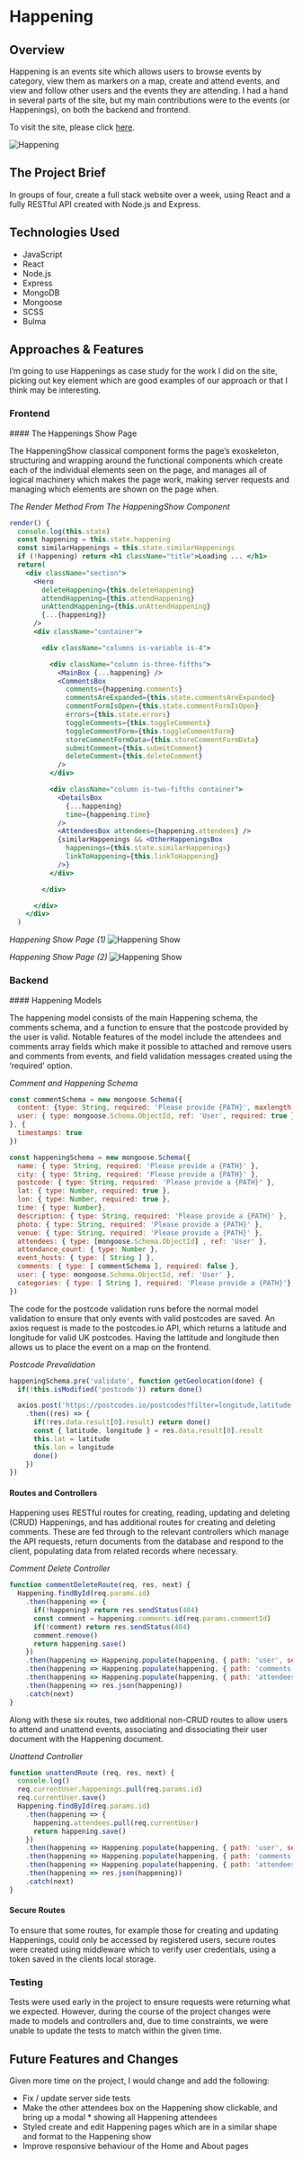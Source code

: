 # Happening

## Overview

Happening is an events site which allows users to browse events by category, view them as markers on a map, create and attend events, and view and follow other users and the events they are attending. I had a hand in several parts of the site, but my main contributions were to the events (or Happenings), on both the backend and frontend.

To visit the site, please click [here](https://happening-sei42.herokuapp.com/#/).

![Happening](https://i.imgur.com/aH3xdR4.png)

## The Project Brief

In groups of four, create a full stack website over a week, using React and a fully RESTful API created with Node.js and Express.

## Technologies Used
* JavaScript
* React
* Node.js
* Express
* MongoDB
* Mongoose
* SCSS
* Bulma

## Approaches & Features

I’m going to use Happenings as case study for the work I did on the site, picking out key element which are good examples of our approach or that I think may be interesting.

### Frontend

#### The Happenings Show Page

The HappeningShow classical component forms the page’s exoskeleton, structuring and wrapping around the functional components which create each of the individual elements seen on the page, and manages all of logical machinery which makes the page work, making server requests and managing which elements are shown on the page when.

*The Render Method From The HappeningShow Component*
```jsx
render() {
  console.log(this.state)
  const happening = this.state.happening
  const similarHappenings = this.state.similarHappenings
  if (!happening) return <h1 className="title">Loading ... </h1>
  return(
    <div className="section">
      <Hero
        deleteHappening={this.deleteHappening}
        attendHappening={this.attendHappening}
        unAttendHappening={this.unAttendHappening}
        {...{happening}}
      />
      <div className="container">

        <div className="columns is-variable is-4">

          <div className="column is-three-fifths">
            <MainBox {...happening} />
            <CommentsBox
              comments={happening.comments}
              commentsAreExpanded={this.state.commentsAreExpanded}
              commentFormIsOpen={this.state.commentFormIsOpen}
              errors={this.state.errors}
              toggleComments={this.toggleComments}
              toggleCommentForm={this.toggleCommentForm}
              storeCommentFormData={this.storeCommentFormData}
              submitComment={this.submitComment}
              deleteComment={this.deleteComment}
            />
          </div>

          <div className="column is-two-fifths container">
            <DetailsBox
              {...happening}
              time={happening.time}
            />
            <AttendeesBox attendees={happening.attendees} />
            {similarHappenings && <OtherHappeningsBox
              happenings={this.state.similarHappenings}
              linkToHappening={this.linkToHappening}
            />}
          </div>

        </div>

      </div>
    </div>
  )
```
*Happening Show Page (1)*
![Happening Show](https://i.imgur.com/cQLM7dg.png)

*Happening Show Page (2)*
![Happening Show](https://i.imgur.com/V14pxLF.png)

### Backend

#### Happening Models

The happening model consists of the main Happening schema, the comments schema, and a function to ensure that the postcode provided by the user is valid. Notable features of the model include the attendees and comments array fields which make it possible to attached and remove users and comments from events, and field validation messages created using the ‘required’ option.

*Comment and Happening Schema*
```JavaScript
const commentSchema = new mongoose.Schema({
  content: {type: String, required: 'Please provide {PATH}', maxlength: [450, 'Comment exceeds maximum (450). Please enter a shorter comment.']},
  user: { type: mongoose.Schema.ObjectId, ref: 'User', required: true }
}, {
  timestamps: true
})

const happeningSchema = new mongoose.Schema({
  name: { type: String, required: 'Please provide a {PATH}' },
  city: { type: String, required: 'Please provide a {PATH}' },
  postcode: { type: String, required: 'Please provide a {PATH}' },
  lat: { type: Number, required: true },
  lon: { type: Number, required: true },
  time: { type: Number},
  description: { type: String, required: 'Please provide a {PATH}' },
  photo: { type: String, required: 'Please provide a {PATH}' },
  venue: { type: String, required: 'Please provide a {PATH}' },
  attendees: { type: [mongoose.Schema.ObjectId] , ref: 'User' },
  attendance_count: { type: Number },
  event_hosts: { type: [ String ] },
  comments: { type: [ commentSchema ], required: false },
  user: { type: mongoose.Schema.ObjectId, ref: 'User' },
  categories: { type: [ String ], required: 'Please provide a {PATH}'}
})
```

The code for the postcode validation runs before the normal model validation to ensure that only events with valid postcodes are saved. An axios request is made to the postcodes.io API, which returns a latitude and longitude for valid UK postcodes. Having the lattitude and longitude then allows us to place the event on a map on the frontend.

*Postcode Prevalidation*
```JavaScript
happeningSchema.pre('validate', function getGeolocation(done) {
  if(!this.isModified('postcode')) return done()

  axios.post('https://postcodes.io/postcodes?filter=longitude,latitude', { postcodes: [this.postcode] })
    .then((res) => {
      if(!res.data.result[0].result) return done()
      const { latitude, longitude } = res.data.result[0].result
      this.lat = latitude
      this.lon = longitude
      done()
    })
})
```

#### Routes and Controllers

Happening uses RESTful routes for creating, reading, updating and deleting (CRUD) Happenings, and has additional routes for creating and deleting comments. These are fed through to the relevant controllers which manage the API requests, return documents from the database and respond to the client, populating data from related records where necessary.

*Comment Delete Controller*
```JavaScript
function commentDeleteRoute(req, res, next) {
  Happening.findById(req.params.id)
    .then(happening => {
      if(!happening) return res.sendStatus(404)
      const comment = happening.comments.id(req.params.commentId)
      if(!comment) return res.sendStatus(404)
      comment.remove()
      return happening.save()
    })
    .then(happening => Happening.populate(happening, { path: 'user', select: 'name' }))
    .then(happening => Happening.populate(happening, { path: 'comments.user', modal: 'User', select: 'name' }))
    .then(happening => Happening.populate(happening, { path: 'attendees', model: 'User', select: 'name photo'}))
    .then(happening => res.json(happening))
    .catch(next)
}
```

Along with these six routes, two additional non-CRUD routes to allow users to attend and unattend events, associating and dissociating their user document with the Happening document.

*Unattend Controller*
```JavaScript
function unattendRoute (req, res, next) {
  console.log()
  req.currentUser.happenings.pull(req.params.id)
  req.currentUser.save()
  Happening.findById(req.params.id)
    .then(happening => {
      happening.attendees.pull(req.currentUser)
      return happening.save()
    })
    .then(happening => Happening.populate(happening, { path: 'user', select: 'name' }))
    .then(happening => Happening.populate(happening, { path: 'comments.user', modal: 'User', select: 'name' }))
    .then(happening => Happening.populate(happening, { path: 'attendees', model: 'User', select: 'name photo'}))
    .then(happening => res.json(happening))
    .catch(next)
}
```

#### Secure Routes

To ensure that some routes, for example those for creating and updating Happenings, could only be accessed by registered users, secure routes were created using middleware which to verify user credentials, using a token saved in the clients local storage.

### Testing

Tests were used early in the project to ensure requests were returning what we expected. However, during the course of the project changes were made to models and controllers and, due to time constraints, we were unable to update the tests to match within the given time.

## Future Features and Changes

Given more time on the project, I would change and add the following:

* Fix / update server side tests
* Make the other attendees box on the Happening show clickable, and bring up a modal * showing all Happening attendees
* Styled create and edit Happening pages which are in a similar shape and format to the Happening show
* Improve responsive behaviour of the Home and About pages
